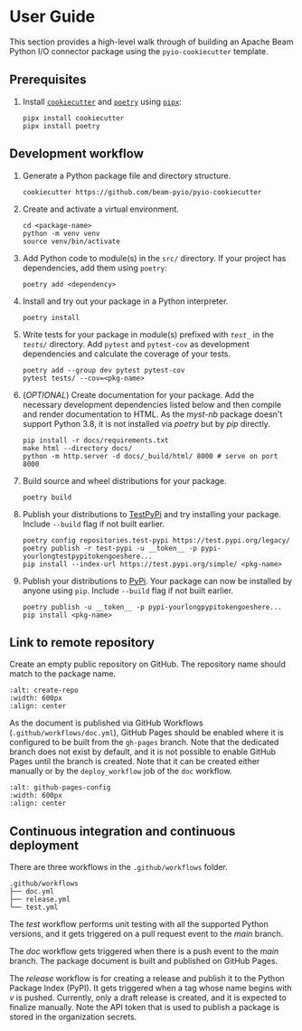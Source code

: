 # User Guide

This section provides a high-level walk through of building an Apache Beam Python I/O connector package using the `pyio-cookiecutter` template.

## Prerequisites

1. Install [`cookiecutter`](https://cookiecutter.readthedocs.io/en/1.7.2/) and [`poetry`](https://python-poetry.org/) using [`pipx`](https://github.com/pypa/pipx):

    ```{prompt} bash
    pipx install cookiecutter
    pipx install poetry
    ```

## Development workflow

1. Generate a Python package file and directory structure.

    ```{prompt} bash
    cookiecutter https://github.com/beam-pyio/pyio-cookiecutter
    ```

2. Create and activate a virtual environment.

    ```{prompt} bash
    cd <package-name>
    python -m venv venv
    source venv/bin/activate
    ```

3. Add Python code to module(s) in the `src/` directory. If your project has dependencies, add them using `poetry`:

    ```{prompt} bash
    poetry add <dependency>
    ```

4. Install and try out your package in a Python interpreter.

    ```{prompt} bash
    poetry install
    ```

5. Write tests for your package in module(s) prefixed with *`test_`* in the *`tests/`* directory. Add `pytest` and `pytest-cov` as development dependencies and calculate the coverage of your tests.

    ```{prompt} bash
    poetry add --group dev pytest pytest-cov
    pytest tests/ --cov=<pkg-name>
    ```

6. (*OPTIONAL*) Create documentation for your package. Add the necessary development dependencies listed below and then compile and render documentation to HTML. As the *myst-nb* package doesn't support Python 3.8, it is not installed via *poetry* but by *pip* directly.

    ```{prompt} bash
    pip install -r docs/requirements.txt
    make html --directory docs/
    python -m http.server -d docs/_build/html/ 8000 # serve on port 8000
    ```

7. Build source and wheel distributions for your package.

    ```{prompt} bash
    poetry build
    ```

8. Publish your distributions to [TestPyPi](https://test.pypi.org/) and try installing your package. Include `--build` flag if not built earlier.

    ```{prompt} bash
    poetry config repositories.test-pypi https://test.pypi.org/legacy/
    poetry publish -r test-pypi -u __token__ -p pypi-yourlongtestpypitokengoeshere...
    pip install --index-url https://test.pypi.org/simple/ <pkg-name>
    ```

9. Publish your distributions to [PyPi](https://pypi.org/). Your package can now be installed by anyone using `pip`.  Include `--build` flag if not built earlier.

    ```{prompt} bash
    poetry publish -u __token__ -p pypi-yourlongpypitokengoeshere...
    pip install <pkg-name>
    ```

## Link to remote repository

Create an empty public repository on GitHub. The repository name should match to the package name.

```{image} _static/create-repo.png
:alt: create-repo
:width: 600px
:align: center
```

As the document is published via GitHub Workflows (`.github/workflows/doc.yml`), GitHub Pages should be enabled where it is configured to be built from the `gh-pages` branch. Note that the dedicated branch does not exist by default, and it is not possible to enable GitHub Pages until the branch is created. Note that it can be created either manually or by the `deploy_workflow` job of the `doc` workflow.

```{image} _static/github-pages.png
:alt: github-pages-config
:width: 600px
:align: center
```


## Continuous integration and continuous deployment

There are three workflows in the `.github/workflows` folder.

```text
.github/workflows
├── doc.yml
├── release.yml
└── test.yml
```

The *test* workflow performs unit testing with all the supported Python versions, and it gets triggered on a pull request event to the *main* branch.

The *doc* workflow gets triggered when there is a push event to the *main* branch. The package document is built and published on GitHub Pages.

The *release* workflow is for creating a release and publish it to the Python Package Index (PyPI). It gets triggered when a tag whose name begins with *v* is pushed. Currently, only a draft release is created, and it is expected to finalize manually. Note the API token that is used to publish a package is stored in the organization secrets.
